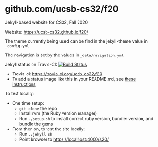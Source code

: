 # github.com/ucsb-cs32/f20

Jekyll-based website for CS32, Fall 2020

Website: <https://ucsb-cs32.github.io/f20/>

The theme currently being used can be find in the jekyll-theme value
in `_config.yml`

The navigation is set by the values in `_data/navigation.yml`

Jekyll status on Travis-CI: [![Build Status](https://travis-ci.org/ucsb-cs32/f20.svg?branch=master)](https://travis-ci.org/ucsb-cs32/f20)

* Travis-ci: https://travis-ci.org/ucsb-cs32/f20
* To add a status image like this in your README.md, see [these instructions](https://docs.travis-ci.com/user/status-images/)

To test locally:
* One time setup:
    * `git clone` the repo
    * Install rvm (the Ruby version manager)
    * Run `./setup.sh` to install correct ruby version, bundler version, and bundle the gems
* From then on, to test the site locally:
    * Run `./jekyll.sh`
    * Point browser to <https://localhost:4000/s20/>
